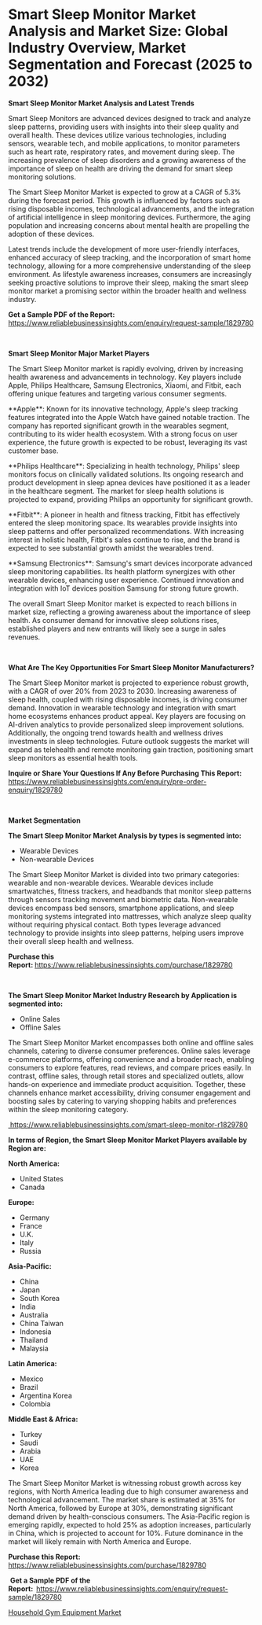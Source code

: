 <p><h1>Smart Sleep Monitor Market Analysis and Market Size: Global Industry Overview, Market Segmentation and Forecast (2025 to 2032)</h1></p><p><strong>Smart Sleep Monitor Market Analysis and Latest Trends</strong></p>
<p><p>Smart Sleep Monitors are advanced devices designed to track and analyze sleep patterns, providing users with insights into their sleep quality and overall health. These devices utilize various technologies, including sensors, wearable tech, and mobile applications, to monitor parameters such as heart rate, respiratory rates, and movement during sleep. The increasing prevalence of sleep disorders and a growing awareness of the importance of sleep on health are driving the demand for smart sleep monitoring solutions.</p><p>The Smart Sleep Monitor Market is expected to grow at a CAGR of 5.3% during the forecast period. This growth is influenced by factors such as rising disposable incomes, technological advancements, and the integration of artificial intelligence in sleep monitoring devices. Furthermore, the aging population and increasing concerns about mental health are propelling the adoption of these devices. </p><p>Latest trends include the development of more user-friendly interfaces, enhanced accuracy of sleep tracking, and the incorporation of smart home technology, allowing for a more comprehensive understanding of the sleep environment. As lifestyle awareness increases, consumers are increasingly seeking proactive solutions to improve their sleep, making the smart sleep monitor market a promising sector within the broader health and wellness industry.</p></p>
<p><strong>Get a Sample PDF of the Report:&nbsp;</strong> <a href="https://www.reliablebusinessinsights.com/enquiry/request-sample/1829780?utm_campaign=2125&utm_medium=2&utm_source=Github&utm_content=ia&utm_term=09022025&utm_id=smart-sleep-monitor">https://www.reliablebusinessinsights.com/enquiry/request-sample/1829780</a></p>
<p>&nbsp;</p>
<p><strong>Smart Sleep Monitor Major Market Players</strong></p>
<p><p>The Smart Sleep Monitor market is rapidly evolving, driven by increasing health awareness and advancements in technology. Key players include Apple, Philips Healthcare, Samsung Electronics, Xiaomi, and Fitbit, each offering unique features and targeting various consumer segments.</p><p>**Apple**: Known for its innovative technology, Apple's sleep tracking features integrated into the Apple Watch have gained notable traction. The company has reported significant growth in the wearables segment, contributing to its wider health ecosystem. With a strong focus on user experience, the future growth is expected to be robust, leveraging its vast customer base.</p><p>**Philips Healthcare**: Specializing in health technology, Philips' sleep monitors focus on clinically validated solutions. Its ongoing research and product development in sleep apnea devices have positioned it as a leader in the healthcare segment. The market for sleep health solutions is projected to expand, providing Philips an opportunity for significant growth.</p><p>**Fitbit**: A pioneer in health and fitness tracking, Fitbit has effectively entered the sleep monitoring space. Its wearables provide insights into sleep patterns and offer personalized recommendations. With increasing interest in holistic health, Fitbit's sales continue to rise, and the brand is expected to see substantial growth amidst the wearables trend.</p><p>**Samsung Electronics**: Samsung's smart devices incorporate advanced sleep monitoring capabilities. Its health platform synergizes with other wearable devices, enhancing user experience. Continued innovation and integration with IoT devices position Samsung for strong future growth.</p><p>The overall Smart Sleep Monitor market is expected to reach billions in market size, reflecting a growing awareness about the importance of sleep health. As consumer demand for innovative sleep solutions rises, established players and new entrants will likely see a surge in sales revenues.</p></p>
<p>&nbsp;</p>
<p><strong>What Are The Key Opportunities For Smart Sleep Monitor Manufacturers?</strong></p>
<p><p>The Smart Sleep Monitor market is projected to experience robust growth, with a CAGR of over 20% from 2023 to 2030. Increasing awareness of sleep health, coupled with rising disposable incomes, is driving consumer demand. Innovation in wearable technology and integration with smart home ecosystems enhances product appeal. Key players are focusing on AI-driven analytics to provide personalized sleep improvement solutions. Additionally, the ongoing trend towards health and wellness drives investments in sleep technologies. Future outlook suggests the market will expand as telehealth and remote monitoring gain traction, positioning smart sleep monitors as essential health tools.</p></p>
<p><strong>Inquire or Share Your Questions If Any Before Purchasing This Report:</strong> <a href="https://www.reliablebusinessinsights.com/enquiry/pre-order-enquiry/1829780?utm_campaign=2125&utm_medium=2&utm_source=Github&utm_content=ia&utm_term=09022025&utm_id=smart-sleep-monitor">https://www.reliablebusinessinsights.com/enquiry/pre-order-enquiry/1829780</a></p>
<p>&nbsp;</p>
<p><strong>Market Segmentation</strong></p>
<p><strong>The Smart Sleep Monitor Market Analysis by types is segmented into:</strong></p>
<p><ul><li>Wearable Devices</li><li>Non-wearable Devices</li></ul></p>
<p><p>The Smart Sleep Monitor Market is divided into two primary categories: wearable and non-wearable devices. Wearable devices include smartwatches, fitness trackers, and headbands that monitor sleep patterns through sensors tracking movement and biometric data. Non-wearable devices encompass bed sensors, smartphone applications, and sleep monitoring systems integrated into mattresses, which analyze sleep quality without requiring physical contact. Both types leverage advanced technology to provide insights into sleep patterns, helping users improve their overall sleep health and wellness.</p></p>
<p><strong>Purchase this Report:&nbsp;</strong><a href="https://www.reliablebusinessinsights.com/purchase/1829780?utm_campaign=2125&utm_medium=2&utm_source=Github&utm_content=ia&utm_term=09022025&utm_id=smart-sleep-monitor">https://www.reliablebusinessinsights.com/purchase/1829780</a></p>
<p>&nbsp;</p>
<p><strong>The Smart Sleep Monitor Market Industry Research by Application is segmented into:</strong></p>
<p><ul><li>Online Sales</li><li>Offline Sales</li></ul></p>
<p><p>The Smart Sleep Monitor Market encompasses both online and offline sales channels, catering to diverse consumer preferences. Online sales leverage e-commerce platforms, offering convenience and a broader reach, enabling consumers to explore features, read reviews, and compare prices easily. In contrast, offline sales, through retail stores and specialized outlets, allow hands-on experience and immediate product acquisition. Together, these channels enhance market accessibility, driving consumer engagement and boosting sales by catering to varying shopping habits and preferences within the sleep monitoring category.</p></p>
<p><a href="https://www.reliablebusinessinsights.com/smart-sleep-monitor-r1829780?utm_campaign=2125&utm_medium=2&utm_source=Github&utm_content=ia&utm_term=09022025&utm_id=smart-sleep-monitor">&nbsp;https://www.reliablebusinessinsights.com/smart-sleep-monitor-r1829780</a></p>
<p><strong>In terms of Region, the Smart Sleep Monitor Market Players available by Region are:</strong></p>
<p>
    <p> <strong> North America: </strong>
        <ul>
            <li>United States</li>
            <li>Canada</li>
        </ul>
        </p> 
    <p> <strong> Europe: </strong>
        <ul>
            <li>Germany</li>
            <li>France</li>
            <li>U.K.</li>
            <li>Italy</li>
            <li>Russia</li>
        </ul>
        </p> 
    <p> <strong> Asia-Pacific: </strong>
        <ul>
            <li>China</li>
            <li>Japan</li>
            <li>South Korea</li>
            <li>India</li>
            <li>Australia</li>
            <li>China Taiwan</li>
            <li>Indonesia</li>
            <li>Thailand</li>
            <li>Malaysia</li>
        </ul>
        </p> 
    <p> <strong> Latin America: </strong>
        <ul>
            <li>Mexico</li>
            <li>Brazil</li>
            <li>Argentina Korea</li>
            <li>Colombia</li>
        </ul>
        </p> 
    <p> <strong> Middle East & Africa: </strong>
        <ul>
            <li>Turkey</li>
            <li>Saudi</li>
            <li>Arabia</li>
            <li>UAE</li>
            <li>Korea</li>
        </ul>
    </p>
    </p>
<p><p>The Smart Sleep Monitor Market is witnessing robust growth across key regions, with North America leading due to high consumer awareness and technological advancement. The market share is estimated at 35% for North America, followed by Europe at 30%, demonstrating significant demand driven by health-conscious consumers. The Asia-Pacific region is emerging rapidly, expected to hold 25% as adoption increases, particularly in China, which is projected to account for 10%. Future dominance in the market will likely remain with North America and Europe.</p></p>
<p><strong>Purchase this Report: </strong><a href="https://www.reliablebusinessinsights.com/purchase/1829780?utm_campaign=2125&utm_medium=2&utm_source=Github&utm_content=ia&utm_term=09022025&utm_id=smart-sleep-monitor">https://www.reliablebusinessinsights.com/purchase/1829780</a></p>
<p>&nbsp;<strong>Get a Sample PDF of the Report:&nbsp;&nbsp;</strong><a href="https://www.reliablebusinessinsights.com/enquiry/request-sample/1829780?utm_campaign=2125&utm_medium=2&utm_source=Github&utm_content=ia&utm_term=09022025&utm_id=smart-sleep-monitor">https://www.reliablebusinessinsights.com/enquiry/request-sample/1829780</a></p>
<p><strong></strong></p>
<p><p><a href="https://github.com/JubayerMia832/Market-Research-Report-List-1/blob/main/household-gym-equipment-market.md?utm_campaign=2125&utm_medium=2&utm_source=Github&utm_content=ia&utm_term=09022025&utm_id=smart-sleep-monitor">Household Gym Equipment Market</a></p></p>